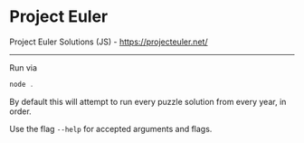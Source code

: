 # Project Euler
Project Euler Solutions (JS) - https://projecteuler.net/

---

Run via
```javascript
node .
```
By default this will attempt to run every puzzle solution from every year, in order.

Use the flag `--help` for accepted arguments and flags.
